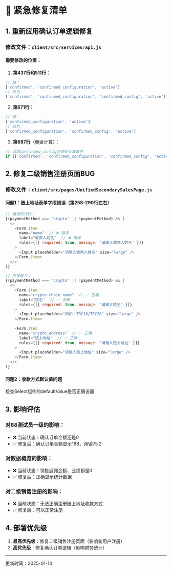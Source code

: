 # 🚨 紧急修复清单

## 1. 重新应用确认订单逻辑修复

### 修改文件：`client/src/services/api.js`

#### 需要修改的位置：
1. **第437行和511行**：
```javascript
// 原：
['confirmed', 'confirmed_configuration', 'active']
// 改为：
['confirmed', 'confirmed_configuration', 'confirmed_config', 'active']
```

2. **第671行**：
```javascript
// 原：
['confirmed_configuration', 'active']
// 改为：
['confirmed_configuration', 'confirmed_config', 'active']
```

3. **第687行**（佣金计算）：
```javascript
// 添加confirmed_config到佣金计算条件
if (['confirmed', 'confirmed_configuration', 'confirmed_config', 'active'].includes(order.status))
```

## 2. 修复二级销售注册页面BUG

### 修改文件：`client/src/pages/UnifiedSecondarySalesPage.js`

#### 问题1：链上地址表单字段错误（第258-290行左右）
```javascript
// 错误的代码：
{(paymentMethod === 'crypto' || !paymentMethod) && (
  <>
    <Form.Item
      name="name"  // ❌ 错误
      label="收款人姓名"  // ❌ 错误
      rules={[{ required: true, message: '请输入收款人姓名' }]}
    >
      <Input placeholder="请输入收款人姓名" size="large" />
    </Form.Item>
  </>
)}

// 应该改为：
{(paymentMethod === 'crypto' || !paymentMethod) && (
  <>
    <Form.Item
      name="crypto_chain_name"  // ✅ 正确
      label="链名"  // ✅ 正确
      rules={[{ required: true, message: '请输入链名' }]}
    >
      <Input placeholder="例如：TRC10/TRC20" size="large" />
    </Form.Item>
    
    <Form.Item
      name="crypto_address"  // ✅ 正确
      label="链上地址"  // ✅ 正确
      rules={[{ required: true, message: '请输入链上地址' }]}
    >
      <Input placeholder="请输入链上地址" size="large" />
    </Form.Item>
  </>
)}
```

#### 问题2：收款方式默认值问题
检查Select组件的defaultValue是否正确设置

## 3. 影响评估

### 对88测试员一级的影响：
- ❌ 当前状态：确认订单金额还是0
- ✅ 修复后：确认订单金额显示$188，佣金$75.2

### 对数据概览的影响：
- ❌ 当前状态：销售返佣金额、业绩都是0
- ✅ 修复后：正确显示统计数据

### 对二级销售注册的影响：
- ❌ 当前状态：无法正确注册链上地址收款方式
- ✅ 修复后：可以正常注册

## 4. 部署优先级

1. **最高优先级**：修复二级销售注册页面（影响新用户注册）
2. **高优先级**：修复确认订单逻辑（影响财务统计）

---
更新时间：2025-01-14
